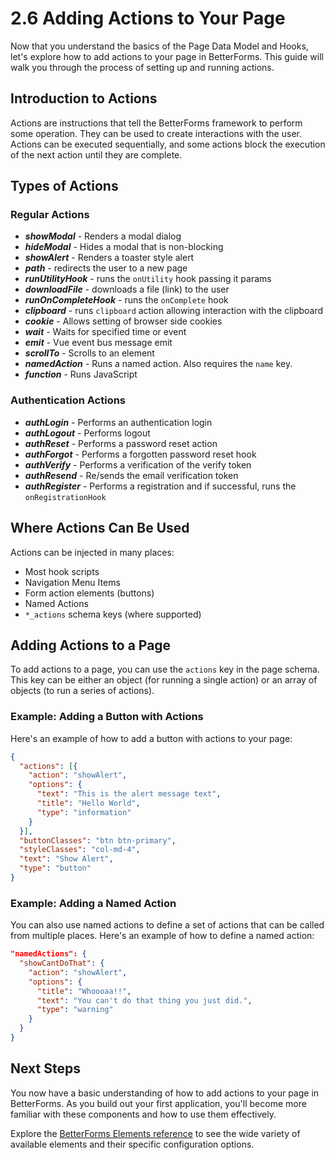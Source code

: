 # 2.6 Adding Actions to Your Page

Now that you understand the basics of the Page Data Model and Hooks, let's explore how to add actions to your page in BetterForms. This guide will walk you through the process of setting up and running actions.

## Introduction to Actions

Actions are instructions that tell the BetterForms framework to perform some operation. They can be used to create interactions with the user. Actions can be executed sequentially, and some actions block the execution of the next action until they are complete.

## Types of Actions

### Regular Actions

* _**showModal**_ - Renders a modal dialog
* _**hideModal**_ - Hides a modal that is non-blocking
* _**showAlert**_ - Renders a toaster style alert
* _**path**_ - redirects the user to a new page
* _**runUtilityHook**_ - runs the `onUtility` hook passing it params
* _**downloadFile**_ - downloads a file (link) to the user
* _**runOnCompleteHook**_ - runs the `onComplete` hook
* _**clipboard**_ - runs `clipboard` action allowing interaction with the clipboard
* _**cookie**_ - Allows setting of browser side cookies
* _**wait**_ - Waits for specified time or event
* _**emit**_ - Vue event bus message emit
* _**scrollTo**_ - Scrolls to an element
* _**namedAction**_ - Runs a named action. Also requires the `name` key.
* _**function**_ - Runs JavaScript

### Authentication Actions

* _**authLogin**_ - Performs an authentication login
* _**authLogout**_ - Performs logout
* _**authReset**_ - Performs a password reset action
* _**authForgot** -_ Performs a forgotten password reset hook
* _**authVerify**_  - Performs a verification of the verify token
* _**authResend**_ - Re/sends the email verification token
* _**authRegister**_ - Performs a registration and if successful, runs the `onRegistrationHook`

## Where Actions Can Be Used

Actions can be injected in many places:

* Most hook scripts
* Navigation Menu Items
* Form action elements (buttons)
* Named Actions
* `*_actions` schema keys (where supported)

## Adding Actions to a Page

To add actions to a page, you can use the `actions` key in the page schema. This key can be either an object (for running a single action) or an array of objects (to run a series of actions).

### Example: Adding a Button with Actions

Here's an example of how to add a button with actions to your page:

```json
{
  "actions": [{
    "action": "showAlert",
    "options": {
      "text": "This is the alert message text",
      "title": "Hello World",
      "type": "information"
    }
  }],
  "buttonClasses": "btn btn-primary",
  "styleClasses": "col-md-4",
  "text": "Show Alert",
  "type": "button"
}
```

### Example: Adding a Named Action

You can also use named actions to define a set of actions that can be called from multiple places. Here's an example of how to define a named action:

```json
"namedActions": {
  "showCantDoThat": {
    "action": "showAlert",
    "options": {
      "title": "Whoooaa!!",
      "text": "You can't do that thing you just did.",
      "type": "warning"
    }
  }
}
```

## Next Steps

You now have a basic understanding of how to add actions to your page in BetterForms. As you build out your first application, you'll become more familiar with these components and how to use them effectively.

Explore the [BetterForms Elements reference](../../reference/components-overview/README.md) to see the wide variety of available elements and their specific configuration options. 